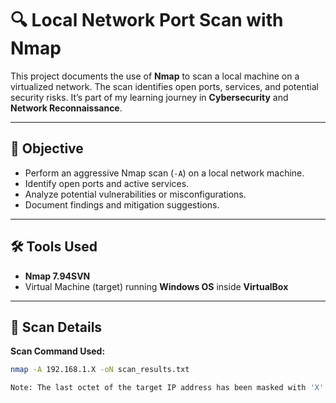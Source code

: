 # 🔍 Local Network Port Scan with Nmap

This project documents the use of **Nmap** to scan a local machine on a virtualized network. The scan identifies open ports, services, and potential security risks. It’s part of my learning journey in **Cybersecurity** and **Network Reconnaissance**.

---

## 📌 Objective

- Perform an aggressive Nmap scan (`-A`) on a local network machine.
- Identify open ports and active services.
- Analyze potential vulnerabilities or misconfigurations.
- Document findings and mitigation suggestions.

---

## 🛠️ Tools Used

- **Nmap 7.94SVN**
- Virtual Machine (target) running **Windows OS** inside **VirtualBox**

---

## 🧪 Scan Details

**Scan Command Used:**
```bash
nmap -A 192.168.1.X -oN scan_results.txt

Note: The last octet of the target IP address has been masked with 'X' for privacy and security reasons.
